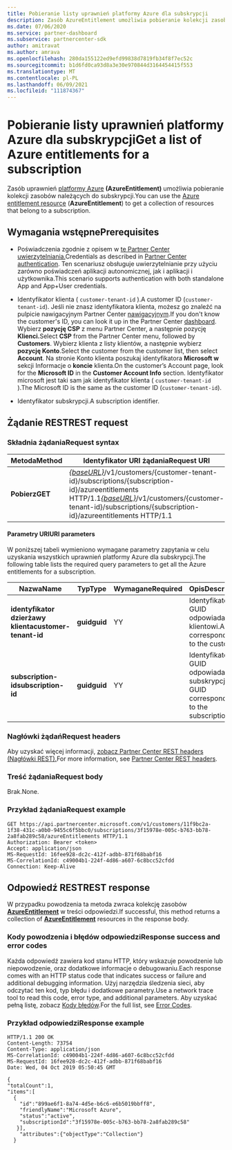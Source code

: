 ```yaml
---
title: Pobieranie listy uprawnień platformy Azure dla subskrypcji
description: Zasób AzureEntitlement umożliwia pobieranie kolekcji zasobów uprawnień platformy Azure należących do subskrypcji.
ms.date: 07/06/2020
ms.service: partner-dashboard
ms.subservice: partnercenter-sdk
author: amitravat
ms.author: amrava
ms.openlocfilehash: 280da155122ed9efd99838d7819fb34f8f7ec52c
ms.sourcegitcommit: b1d6fd0ca93d8a3e30e970844d3164454415f553
ms.translationtype: MT
ms.contentlocale: pl-PL
ms.lasthandoff: 06/09/2021
ms.locfileid: "111874367"
---
```

# <a name="get-a-list-of-azure-entitlements-for-a-subscription"></a><span data-ttu-id="9d547-103">Pobieranie listy uprawnień platformy Azure dla subskrypcji</span><span class="sxs-lookup"><span data-stu-id="9d547-103">Get a list of Azure entitlements for a subscription</span></span>

<span data-ttu-id="9d547-104">Zasób uprawnień [platformy Azure](subscription-resources.md#azureentitlement) **(AzureEntitlement)** umożliwia pobieranie kolekcji zasobów należących do subskrypcji.</span><span class="sxs-lookup"><span data-stu-id="9d547-104">You can use the [Azure entitlement resource](subscription-resources.md#azureentitlement) (**AzureEntitlement**) to get a collection of resources that belong to a subscription.</span></span>

## <a name="prerequisites"></a><span data-ttu-id="9d547-105">Wymagania wstępne</span><span class="sxs-lookup"><span data-stu-id="9d547-105">Prerequisites</span></span>

- <span data-ttu-id="9d547-106">Poświadczenia zgodnie z opisem w [te Partner Center uwierzytelniania.](partner-center-authentication.md)</span><span class="sxs-lookup"><span data-stu-id="9d547-106">Credentials as described in [Partner Center authentication](partner-center-authentication.md).</span></span> <span data-ttu-id="9d547-107">Ten scenariusz obsługuje uwierzytelnianie przy użyciu zarówno poświadczeń aplikacji autonomicznej, jak i aplikacji i użytkownika.</span><span class="sxs-lookup"><span data-stu-id="9d547-107">This scenario supports authentication with both standalone App and App+User credentials.</span></span>

- <span data-ttu-id="9d547-108">Identyfikator klienta ( `customer-tenant-id` ).</span><span class="sxs-lookup"><span data-stu-id="9d547-108">A customer ID (`customer-tenant-id`).</span></span> <span data-ttu-id="9d547-109">Jeśli nie znasz identyfikatora klienta, możesz go znaleźć na pulpicie nawigacyjnym Partner Center [nawigacyjnym](https://partner.microsoft.com/dashboard).</span><span class="sxs-lookup"><span data-stu-id="9d547-109">If you don't know the customer's ID, you can look it up in the Partner Center [dashboard](https://partner.microsoft.com/dashboard).</span></span> <span data-ttu-id="9d547-110">Wybierz **pozycję CSP** z menu Partner Center, a następnie pozycję **Klienci.**</span><span class="sxs-lookup"><span data-stu-id="9d547-110">Select **CSP** from the Partner Center menu, followed by **Customers**.</span></span> <span data-ttu-id="9d547-111">Wybierz klienta z listy klientów, a następnie wybierz **pozycję Konto**.</span><span class="sxs-lookup"><span data-stu-id="9d547-111">Select the customer from the customer list, then select **Account**.</span></span> <span data-ttu-id="9d547-112">Na stronie Konto klienta poszukaj identyfikatora **Microsoft w** sekcji Informacje o **koncie** klienta.</span><span class="sxs-lookup"><span data-stu-id="9d547-112">On the customer’s Account page, look for the **Microsoft ID** in the **Customer Account Info** section.</span></span> <span data-ttu-id="9d547-113">Identyfikator microsoft jest taki sam jak identyfikator klienta ( `customer-tenant-id` ).</span><span class="sxs-lookup"><span data-stu-id="9d547-113">The Microsoft ID is the same as the customer ID  (`customer-tenant-id`).</span></span>

- <span data-ttu-id="9d547-114">Identyfikator subskrypcji.</span><span class="sxs-lookup"><span data-stu-id="9d547-114">A subscription identifier.</span></span>

## <a name="rest-request"></a><span data-ttu-id="9d547-115">Żądanie REST</span><span class="sxs-lookup"><span data-stu-id="9d547-115">REST request</span></span>

### <a name="request-syntax"></a><span data-ttu-id="9d547-116">Składnia żądania</span><span class="sxs-lookup"><span data-stu-id="9d547-116">Request syntax</span></span>

| <span data-ttu-id="9d547-117">Metoda</span><span class="sxs-lookup"><span data-stu-id="9d547-117">Method</span></span>  | <span data-ttu-id="9d547-118">Identyfikator URI żądania</span><span class="sxs-lookup"><span data-stu-id="9d547-118">Request URI</span></span>                                                                                                                   |
|---------|---------------------------------------------------------------------------------|
| <span data-ttu-id="9d547-119">**Pobierz**</span><span class="sxs-lookup"><span data-stu-id="9d547-119">**GET**</span></span> | <span data-ttu-id="9d547-120">[*{baseURL}*](partner-center-rest-urls.md)/v1/customers/{customer-tenant-id}/subscriptions/{subscription-id}/azureentitlements HTTP/1.1</span><span class="sxs-lookup"><span data-stu-id="9d547-120">[*{baseURL}*](partner-center-rest-urls.md)/v1/customers/{customer-tenant-id}/subscriptions/{subscription-id}/azureentitlements HTTP/1.1</span></span> |

#### <a name="uri-parameters"></a><span data-ttu-id="9d547-121">Parametry URI</span><span class="sxs-lookup"><span data-stu-id="9d547-121">URI parameters</span></span>

<span data-ttu-id="9d547-122">W poniższej tabeli wymieniono wymagane parametry zapytania w celu uzyskania wszystkich uprawnień platformy Azure dla subskrypcji.</span><span class="sxs-lookup"><span data-stu-id="9d547-122">The following table lists the required query parameters to get all the Azure entitlements for a subscription.</span></span>

| <span data-ttu-id="9d547-123">Nazwa</span><span class="sxs-lookup"><span data-stu-id="9d547-123">Name</span></span>                   | <span data-ttu-id="9d547-124">Typ</span><span class="sxs-lookup"><span data-stu-id="9d547-124">Type</span></span>     | <span data-ttu-id="9d547-125">Wymagane</span><span class="sxs-lookup"><span data-stu-id="9d547-125">Required</span></span> | <span data-ttu-id="9d547-126">Opis</span><span class="sxs-lookup"><span data-stu-id="9d547-126">Description</span></span>                           |
|------------------------|----------|----------|---------------------------------------|
| <span data-ttu-id="9d547-127">**identyfikator dzierżawy klienta**</span><span class="sxs-lookup"><span data-stu-id="9d547-127">**customer-tenant-id**</span></span> | <span data-ttu-id="9d547-128">**guid**</span><span class="sxs-lookup"><span data-stu-id="9d547-128">**guid**</span></span> | <span data-ttu-id="9d547-129">Y</span><span class="sxs-lookup"><span data-stu-id="9d547-129">Y</span></span>        | <span data-ttu-id="9d547-130">Identyfikator GUID odpowiadający klientowi.</span><span class="sxs-lookup"><span data-stu-id="9d547-130">A GUID corresponding to the customer.</span></span> |
| <span data-ttu-id="9d547-131">**subscription-id**</span><span class="sxs-lookup"><span data-stu-id="9d547-131">**subscription-id**</span></span>       | <span data-ttu-id="9d547-132">**guid**</span><span class="sxs-lookup"><span data-stu-id="9d547-132">**guid**</span></span> | <span data-ttu-id="9d547-133">Y</span><span class="sxs-lookup"><span data-stu-id="9d547-133">Y</span></span>        | <span data-ttu-id="9d547-134">Identyfikator GUID odpowiadający subskrypcji.</span><span class="sxs-lookup"><span data-stu-id="9d547-134">A GUID corresponding to the subscription.</span></span>    |

### <a name="request-headers"></a><span data-ttu-id="9d547-135">Nagłówki żądań</span><span class="sxs-lookup"><span data-stu-id="9d547-135">Request headers</span></span>

<span data-ttu-id="9d547-136">Aby uzyskać więcej informacji, [zobacz Partner Center REST headers (Nagłówki REST).](headers.md)</span><span class="sxs-lookup"><span data-stu-id="9d547-136">For more information, see [Partner Center REST headers](headers.md).</span></span>

### <a name="request-body"></a><span data-ttu-id="9d547-137">Treść żądania</span><span class="sxs-lookup"><span data-stu-id="9d547-137">Request body</span></span>

<span data-ttu-id="9d547-138">Brak.</span><span class="sxs-lookup"><span data-stu-id="9d547-138">None.</span></span>

### <a name="request-example"></a><span data-ttu-id="9d547-139">Przykład żądania</span><span class="sxs-lookup"><span data-stu-id="9d547-139">Request example</span></span>

```http
GET https://api.partnercenter.microsoft.com/v1/customers/11f9bc2a-1f38-431c-a0b0-9455c6f5bbc0/subscriptions/3f15978e-005c-b763-bb78-2a8fab289c58/azureEntitlements HTTP/1.1
Authorization: Bearer <token>
Accept: application/json
MS-RequestId: 16fee928-dc2c-412f-adbb-871f68babf16
MS-CorrelationId: c49004b1-224f-4d86-a607-6c8bcc52cfdd
Connection: Keep-Alive
```

## <a name="rest-response"></a><span data-ttu-id="9d547-140">Odpowiedź REST</span><span class="sxs-lookup"><span data-stu-id="9d547-140">REST response</span></span>

<span data-ttu-id="9d547-141">W przypadku powodzenia ta metoda zwraca kolekcję zasobów [**AzureEntitlement**](subscription-resources.md#azureentitlement) w treści odpowiedzi.</span><span class="sxs-lookup"><span data-stu-id="9d547-141">If successful, this method returns a collection of [**AzureEntitlement**](subscription-resources.md#azureentitlement) resources in the response body.</span></span>

### <a name="response-success-and-error-codes"></a><span data-ttu-id="9d547-142">Kody powodzenia i błędów odpowiedzi</span><span class="sxs-lookup"><span data-stu-id="9d547-142">Response success and error codes</span></span>

<span data-ttu-id="9d547-143">Każda odpowiedź zawiera kod stanu HTTP, który wskazuje powodzenie lub niepowodzenie, oraz dodatkowe informacje o debugowaniu.</span><span class="sxs-lookup"><span data-stu-id="9d547-143">Each response comes with an HTTP status code that indicates success or failure and additional debugging information.</span></span> <span data-ttu-id="9d547-144">Użyj narzędzia śledzenia sieci, aby odczytać ten kod, typ błędu i dodatkowe parametry.</span><span class="sxs-lookup"><span data-stu-id="9d547-144">Use a network trace tool to read this code, error type, and additional parameters.</span></span> <span data-ttu-id="9d547-145">Aby uzyskać pełną listę, zobacz [Kody błędów](error-codes.md).</span><span class="sxs-lookup"><span data-stu-id="9d547-145">For the full list, see [Error Codes](error-codes.md).</span></span>

### <a name="response-example"></a><span data-ttu-id="9d547-146">Przykład odpowiedzi</span><span class="sxs-lookup"><span data-stu-id="9d547-146">Response example</span></span>

```http
HTTP/1.1 200 OK
Content-Length: 73754
Content-Type: application/json
MS-CorrelationId: c49004b1-224f-4d86-a607-6c8bcc52cfdd
MS-RequestId: 16fee928-dc2c-412f-adbb-871f68babf16
Date: Wed, 04 Oct 2019 05:50:45 GMT

{
"totalCount":1,
"items":[
  {
    "id":"899ae6f1-8a74-4d5e-b6c6-e6b5019bbff8",
    "friendlyName":"Microsoft Azure",
    "status":"active",
    "subscriptionId":"3f15978e-005c-b763-bb78-2a8fab289c58"
   }],
    "attributes":{"objectType":"Collection"}
  }
```
